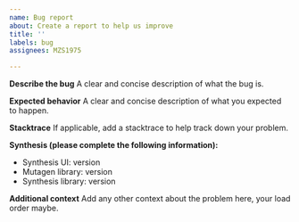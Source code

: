 ```yaml
---
name: Bug report
about: Create a report to help us improve
title: ''
labels: bug
assignees: MZS1975

---
```


**Describe the bug**
A clear and concise description of what the bug is.

**Expected behavior**
A clear and concise description of what you expected to happen.

**Stacktrace**
If applicable, add a stacktrace to help track down your problem.

**Synthesis (please complete the following information):**
- Synthesis UI: version
- Mutagen library: version
- Synthesis library: version

**Additional context**
Add any other context about the problem here, your load order maybe.
